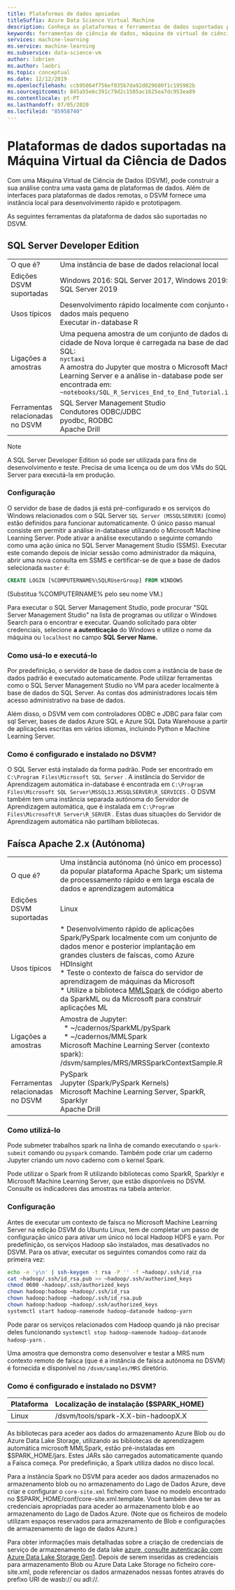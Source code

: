```yaml
---
title: Plataformas de dados apoiadas
titleSuffix: Azure Data Science Virtual Machine
description: Conheça as plataformas e ferramentas de dados suportadas para a Máquina Virtual Azure Data Science.
keywords: ferramentas de ciência de dados, máquina de virtual de ciência de dados, ferramentas para ciência de dados, ciência de dados do linux
services: machine-learning
ms.service: machine-learning
ms.subservice: data-science-vm
author: lobrien
ms.author: laobri
ms.topic: conceptual
ms.date: 12/12/2019
ms.openlocfilehash: ccb95064f756ef035b7da92d029680f1c195982b
ms.sourcegitcommit: 845a55e6c391c79d2c1585ac1625ea7dc953ea89
ms.contentlocale: pt-PT
ms.lasthandoff: 07/05/2020
ms.locfileid: "85958740"
---
```

# <a name="data-platforms-supported-on-the-data-science-virtual-machine"></a>Plataformas de dados suportadas na Máquina Virtual da Ciência de Dados

Com uma Máquina Virtual de Ciência de Dados (DSVM), pode construir a sua análise contra uma vasta gama de plataformas de dados. Além de interfaces para plataformas de dados remotas, o DSVM fornece uma instância local para desenvolvimento rápido e prototipagem.

As seguintes ferramentas da plataforma de dados são suportadas no DSVM.

## <a name="sql-server-developer-edition"></a>SQL Server Developer Edition

| | |
| ------------- | ------------- |
| O que é?   | Uma instância de base de dados relacional local      |
| Edições DSVM suportadas      | Windows 2016: SQL Server 2017, Windows 2019: SQL Server 2019      |
| Usos típicos      | Desenvolvimento rápido localmente com conjunto de dados mais pequeno <br/> Executar in-database R   |
| Ligações a amostras      |    Uma pequena amostra de um conjunto de dados da cidade de Nova Iorque é carregada na base de dados SQL:<br/>  `nyctaxi` <br/> A amostra do Jupyter que mostra o Microsoft Machine Learning Server e a análise in-database pode ser encontrada em:<br/> `~notebooks/SQL_R_Services_End_to_End_Tutorial.ipynb`  |
| Ferramentas relacionadas no DSVM       | SQL Server Management Studio <br/> Condutores ODBC/JDBC<br/> pyodbc, RODBC<br />Apache Drill      |

> [!NOTE]
> A SQL Server Developer Edition só pode ser utilizada para fins de desenvolvimento e teste. Precisa de uma licença ou de um dos VMs do SQL Server para executá-la em produção.


### <a name="setup"></a>Configuração

O servidor de base de dados já está pré-configurado e os serviços do Windows relacionados com o SQL Server `SQL Server (MSSQLSERVER)` (como) estão definidos para funcionar automaticamente. O único passo manual consiste em permitir a análise in-database utilizando o Microsoft Machine Learning Server. Pode ativar a análise executando o seguinte comando como uma ação única no SQL Server Management Studio (SSMS). Executar este comando depois de iniciar sessão como administrador da máquina, abrir uma nova consulta em SSMS e certificar-se de que a base de dados selecionada `master` é:

```sql
CREATE LOGIN [%COMPUTERNAME%\SQLRUserGroup] FROM WINDOWS 
```

(Substitua %COMPUTERNAME% pelo seu nome VM.)

Para executar o SQL Server Management Studio, pode procurar "SQL Server Management Studio" na lista de programas ou utilizar o Windows Search para o encontrar e executar. Quando solicitado para obter credenciais, selecione **a autenticação** do Windows e utilize o nome da máquina ou ```localhost``` no campo **SQL Server Name.**

### <a name="how-to-use-and-run-it"></a>Como usá-lo e executá-lo

Por predefinição, o servidor de base de dados com a instância de base de dados padrão é executado automaticamente. Pode utilizar ferramentas como o SQL Server Management Studio no VM para aceder localmente à base de dados do SQL Server. As contas dos administradores locais têm acesso administrativo na base de dados.

Além disso, o DSVM vem com controladores ODBC e JDBC para falar com sql Server, bases de dados Azure SQL e Azure SQL Data Warehouse a partir de aplicações escritas em vários idiomas, incluindo Python e Machine Learning Server.

### <a name="how-is-it-configured-and-installed-on-the-dsvm"></a>Como é configurado e instalado no DSVM? 

 O SQL Server está instalado da forma padrão. Pode ser encontrado em `C:\Program Files\Microsoft SQL Server` . A instância do Servidor de Aprendizagem automática in-database é encontrada em `C:\Program Files\Microsoft SQL Server\MSSQL13.MSSQLSERVER\R_SERVICES` . O DSVM também tem uma instância separada autónoma do Servidor de Aprendizagem automática, que é instalada em `C:\Program Files\Microsoft\R Server\R_SERVER` . Estas duas situações do Servidor de Aprendizagem automática não partilham bibliotecas.


## <a name="apache-spark-2x-standalone"></a>Faísca Apache 2.x (Autónoma)

| | |
| ------------- | ------------- |
| O que é?   | Uma instância autónoma (nó único em processo) da popular plataforma Apache Spark; um sistema de processamento rápido e em larga escala de dados e aprendizagem automática     |
| Edições DSVM suportadas      | Linux     |
| Usos típicos      | * Desenvolvimento rápido de aplicações Spark/PySpark localmente com um conjunto de dados menor e posterior implantação em grandes clusters de faíscas, como Azure HDInsight<br/> * Teste o contexto de faísca do servidor de aprendizagem de máquinas da Microsoft <br />* Utilize a biblioteca [MMLSpark](https://github.com/Azure/mmlspark) de código aberto da SparkML ou da Microsoft para construir aplicações ML |
| Ligações a amostras      |    Amostra de Jupyter: <br />&nbsp;&nbsp;* ~/cadernos/SparkML/pySpark <br /> &nbsp;&nbsp;* ~/cadernos/MMLSpark <br /> Microsoft Machine Learning Server (contexto spark): /dsvm/samples/MRS/MRSSparkContextSample.R |
| Ferramentas relacionadas no DSVM       | PySpark<br/>Jupyter (Spark/PySpark Kernels)<br/>Microsoft Machine Learning Server, SparkR, Sparklyr <br />Apache Drill      |

### <a name="how-to-use-it"></a>Como utilizá-lo
Pode submeter trabalhos spark na linha de comando executando o `spark-submit` comando ou `pyspark` comando. Também pode criar um caderno Jupyter criando um novo caderno com o kernel Spark.

Pode utilizar o Spark from R utilizando bibliotecas como SparkR, Sparklyr e Microsoft Machine Learning Server, que estão disponíveis no DSVM. Consulte os indicadores das amostras na tabela anterior.

### <a name="setup"></a>Configuração
Antes de executar um contexto de faísca no Microsoft Machine Learning Server na edição DSVM do Ubuntu Linux, tem de completar um passo de configuração único para ativar um único nó local Hadoop HDFS e yarn. Por predefinição, os serviços Hadoop são instalados, mas desativados no DSVM. Para os ativar, executar os seguintes comandos como raiz da primeira vez:

```bash
echo -e 'y\n' | ssh-keygen -t rsa -P '' -f ~hadoop/.ssh/id_rsa
cat ~hadoop/.ssh/id_rsa.pub >> ~hadoop/.ssh/authorized_keys
chmod 0600 ~hadoop/.ssh/authorized_keys
chown hadoop:hadoop ~hadoop/.ssh/id_rsa
chown hadoop:hadoop ~hadoop/.ssh/id_rsa.pub
chown hadoop:hadoop ~hadoop/.ssh/authorized_keys
systemctl start hadoop-namenode hadoop-datanode hadoop-yarn
```

Pode parar os serviços relacionados com Hadoop quando já não precisar deles funcionando ```systemctl stop hadoop-namenode hadoop-datanode hadoop-yarn``` .

Uma amostra que demonstra como desenvolver e testar a MRS num contexto remoto de faísca (que é a instância de faísca autónoma no DSVM) é fornecida e disponível no `/dsvm/samples/MRS` diretório.


### <a name="how-is-it-configured-and-installed-on-the-dsvm"></a>Como é configurado e instalado no DSVM? 
|Plataforma|Localização de instalação ($SPARK_HOME)|
|:--------|:--------|
|Linux   | /dsvm/tools/spark-X.X-bin-hadoopX.X|


As bibliotecas para aceder aos dados do armazenamento Azure Blob ou do Azure Data Lake Storage, utilizando as bibliotecas de aprendizagem automática microsoft MMLSpark, estão pré-instaladas em $SPARK_HOME/jars. Estes JARs são carregados automaticamente quando a Faísca começa. Por predefinição, a Spark utiliza dados no disco local. 

Para a instância Spark no DSVM para aceder aos dados armazenados no armazenamento blob ou no armazenamento do Lago de Dados Azure, deve criar e configurar o `core-site.xml` ficheiro com base no modelo encontrado no $SPARK_HOME/conf/core-site.xml.template. Você também deve ter as credenciais apropriadas para aceder ao armazenamento blob e ao armazenamento do Lago de Dados Azure. (Note que os ficheiros de modelo utilizam espaços reservados para armazenamento de Blob e configurações de armazenamento de lago de dados Azure.)

Para obter informações mais detalhadas sobre a criação de credenciais de serviço de armazenamento de data lake [azure, consulte autenticação com Azure Data Lake Storage Gen1](https://docs.microsoft.com/azure/data-lake-store/data-lake-store-authenticate-using-active-directory). Depois de serem inseridas as credenciais para armazenamento Blob ou Azure Data Lake Storage no ficheiro core-site.xml, pode referenciar os dados armazenados nessas fontes através do prefixo URI de wasb:// ou adl://.

